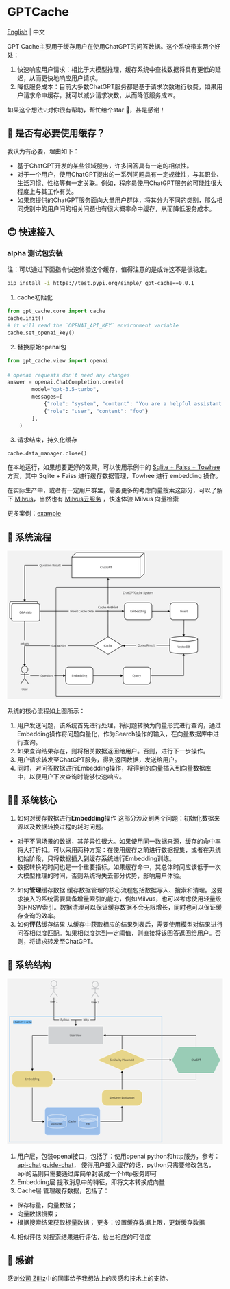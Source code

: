 # GPTCache

[English](README-CN.md) | 中文

GPT Cache主要用于缓存用户在使用ChatGPT的问答数据。这个系统带来两个好处：

1. 快速响应用户请求：相比于大模型推理，缓存系统中查找数据将具有更低的延迟，从而更快地响应用户请求。
2. 降低服务成本：目前大多数ChatGPT服务都是基于请求次数进行收费，如果用户请求命中缓存，就可以减少请求次数，从而降低服务成本。

如果这个想法💡对你很有帮助，帮忙给个star 🌟，甚是感谢！

## 🤔 是否有必要使用缓存？

我认为有必要，理由如下：

- 基于ChatGPT开发的某些领域服务，许多问答具有一定的相似性。
- 对于一个用户，使用ChatGPT提出的一系列问题具有一定规律性，与其职业、生活习惯、性格等有一定关联。例如，程序员使用ChatGPT服务的可能性很大程度上与其工作有关。
- 如果您提供的ChatGPT服务面向大量用户群体，将其分为不同的类别，那么相同类别中的用户问的相关问题也有很大概率命中缓存，从而降低服务成本。

## 😊 快速接入

### alpha 测试包安装

注：可以通过下面指令快速体验这个缓存，值得注意的是或许这不是很稳定。

```bash
pip install -i https://test.pypi.org/simple/ gpt-cache==0.0.1
```

1. cache初始化
```python
from gpt_cache.core import cache
cache.init()
# it will read the `OPENAI_API_KEY` environment variable
cache.set_openai_key()
```
2. 替换原始openai包
```python
from gpt_cache.view import openai

# openai requests don't need any changes
answer = openai.ChatCompletion.create(
        model="gpt-3.5-turbo",
        messages=[
            {"role": "system", "content": "You are a helpful assistant."},
            {"role": "user", "content": "foo"}
        ],
    )
```
3. 请求结束，持久化缓存
```python
cache.data_manager.close()
```

在本地运行，如果想要更好的效果，可以使用示例中的 [Sqlite + Faiss + Towhee](example/sf_towhee/sf_manager.py) 方案，其中 Sqlite + Faiss 进行缓存数据管理，Towhee 进行 embedding 操作。

在实际生产中，或者有一定用户群里，需要更多的考虑向量搜索这部分，可以了解下 [Milvus](https://github.com/milvus-io/milvus)，当然也有 [Milvus云服务](https://cloud.zilliz.com/) ，快速体验 Milvus 向量检索

更多案例：[example](example/example.md)

## 🧐 系统流程

![GPT Cache Flow](design/GPTCache.png)

系统的核心流程如上图所示：

1. 用户发送问题，该系统首先进行处理，将问题转换为向量形式进行查询，通过Embedding操作将问题向量化，作为Search操作的输入，在向量数据库中进行查询。
2. 如果查询结果存在，则将相关数据返回给用户。否则，进行下一步操作。
3. 用户请求转发至ChatGPT服务，得到返回数据，发送给用户。
4. 同时，对问答数据进行Embedding操作，将得到的向量插入到向量数据库中，以便用户下次查询时能够快速响应。

## 😵‍💫 系统核心

1. 如何对缓存数据进行**Embedding**操作
这部分涉及到两个问题：初始化数据来源以及数据转换过程的耗时问题。
- 对于不同场景的数据，其差异性很大。如果使用同一数据来源，缓存的命中率将大打折扣。可以采用两种方案：在使用缓存之前进行数据搜集，或者在系统初始阶段，只将数据插入到缓存系统进行Embedding训练。
- 数据转换的时间也是一个重要指标。如果缓存命中，其总体时间应该低于一次大模型推理的时间，否则系统将失去部分优势，影响用户体验。
2. 如何**管理**缓存数据
缓存数据管理的核心流程包括数据写入、搜索和清理。这要求接入的系统需要具备增量索引的能力，例如Milvus，也可以考虑使用轻量级的HNSW索引。数据清理可以保证缓存数据不会无限增长，同时也可以保证缓存查询的效率。
3. 如何**评估**缓存结果
从缓存中获取相应的结果列表后，需要使用模型对结果进行问答相似度匹配。如果相似度达到一定阈值，则直接将该回答返回给用户。否则，将请求转发至ChatGPT。

## 🤩 系统结构

![GPT Cache Structure](design/GPTCacheStructure.png)

1. 用户层，包装openai接口，包括了：使用openai python和http服务，参考：[api-chat](https://platform.openai.com/docs/api-reference/chat) [guide-chat](https://platform.openai.com/docs/guides/chat/introduction)，
使得用户接入缓存的话，python只需要修改包名，api的话则只需要通过库简单封装成一个http服务即可
2. Embedding层
提取消息中的特征，即将文本转换成向量
3. Cache层
管理缓存数据，包括了：
- 保存标量，向量数据；
- 向量数据搜索；
- 根据搜索结果获取标量数据；
更多：设置缓存数据上限，更新缓存数据
4. 相似评估
对搜索结果进行评估，给出相应的可信度

## 🙏 感谢

感谢[公司 Zilliz](https://zilliz.com/)中的同事给予我想法上的灵感和技术上的支持。
